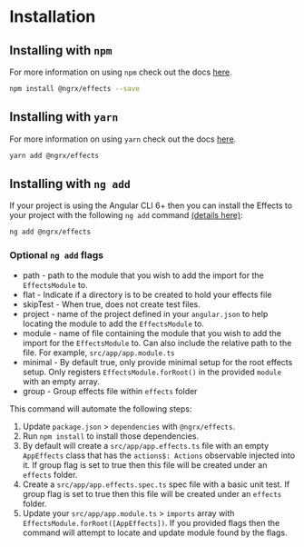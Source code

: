 # Installation

## Installing with `npm`

For more information on using `npm` check out the docs <a href="https://docs.npmjs.com/cli/install" target="_blank">here</a>.

```sh
npm install @ngrx/effects --save
```

## Installing with `yarn`

For more information on using `yarn` check out the docs <a href="https://yarnpkg.com/docs/usage" target="_blank">here</a>.

```sh
yarn add @ngrx/effects
```

## Installing with `ng add`

If your project is using the Angular CLI 6+ then you can install the Effects to your project with the following `ng add` command <a href="https://angular.io/cli/add" target="_blank">(details here)</a>:

```sh
ng add @ngrx/effects
```

### Optional `ng add` flags

- path - path to the module that you wish to add the import for the `EffectsModule` to.
- flat - Indicate if a directory is to be created to hold your effects file
- skipTest - When true, does not create test files.
- project - name of the project defined in your `angular.json` to help locating the module to add the `EffectsModule` to.
- module - name of file containing the module that you wish to add the import for the `EffectsModule` to. Can also include the relative path to the file. For example, `src/app/app.module.ts`
- minimal - By default true, only provide minimal setup for the root effects setup. Only registers `EffectsModule.forRoot()` in the provided `module` with an empty array.
- group - Group effects file within `effects` folder

This command will automate the following steps:

1.  Update `package.json` > `dependencies` with `@ngrx/effects`.
2.  Run `npm install` to install those dependencies.
3.  By default will create a `src/app/app.effects.ts` file with an empty `AppEffects` class that has the `actions$: Actions` observable injected into it. If group flag is set to true then this file will be created under an `effects` folder.
4.  Create a `src/app/app.effects.spec.ts` spec file with a basic unit test. If group flag is set to true then this file will be created under an `effects` folder.
5.  Update your `src/app/app.module.ts` > `imports` array with `EffectsModule.forRoot([AppEffects])`. If you provided flags then the command will attempt to locate and update module found by the flags.
